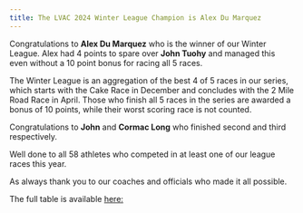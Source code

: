 ```yaml
---
title: The LVAC 2024 Winter League Champion is Alex Du Marquez
---
```

Congratulations to <b>Alex Du Marquez</b> who is the winner of our Winter League. Alex had 4 points to spare over <b>John Tuohy</b> and managed this even without a 10 point bonus for racing all 5 races. 

The Winter League is an aggregation of the best 4 of 5 races in our series, which starts with the Cake Race in December and concludes with the 2 Mile Road Race in April. Those who finish all 5 races in the series are awarded a bonus of 10 points, while their worst scoring race is not counted.  

Congratulations to <b>John</b> and <b>Cormac Long</b> who finished second and third respectively.

Well done to all 58 athletes who competed in at least one of our league races this year. 

As always thank you to our coaches and officials who made it all possible. 

The full table is available <a href="https://liffeyvalleyac.com/assets/results/winter-league-2023-2024/LVAC-Final-Winter-League-2023-24.pdf" target="_blank" rel="noopener noreferrer">here:</a>